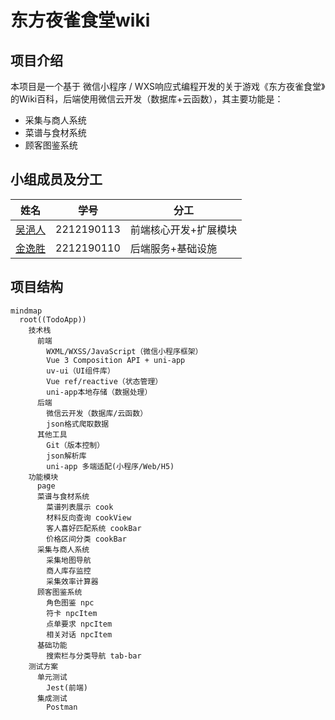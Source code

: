 # 东方夜雀食堂wiki

## 项目介绍

本项目是一个基于​	微信小程序 / WXS响应式编程开发的关于游戏《东方夜雀食堂》的Wiki百科，后端使用微信云开发（数据库+云函数），其主要功能是：
- 采集与商人系统
- 菜谱与食材系统
- 顾客图鉴系统



## 小组成员及分工

| 姓名                                | 学号         | 分工                     |
| ----------------------------------- | ------------ | ------------------------ |
| [吴浥人](https://github.com/heiseisunset) | 2212190113 | 前端核心开发+扩展模块    |
| [金逸胜](https://github.com/RheinXenon)     | 2212190110 | 后端服务+基础设施        |



## 项目结构

```mermaid
mindmap
  root((TodoApp))
    技术栈
      前端
        WXML/WXSS/JavaScript（微信小程序框架）
        Vue 3 Composition API + uni-app
        uv-ui（UI组件库）
        Vue ref/reactive（状态管理）
        uni-app本地存储（数据处理）
      后端
        微信云开发（数据库/云函数）
        json格式爬取数据
      其他工具
        Git（版本控制）
        json解析库
        uni-app 多端适配(小程序/Web/H5)
    功能模块
      page
      ​菜谱与食材系统
        菜谱列表展示 cook
        材料反向查询 cookView
        客人喜好匹配系统 cookBar
        价格区间分类 cookBar
      ​采集与商人系统
        采集地图导航
        商人库存监控
        采集效率计算器
      顾客图鉴系统
        角色图鉴 npc
        符卡 npcItem
        点单要求 npcItem
        相关对话 npcItem
      基础功能
        搜索栏与分类导航 tab-bar
    测试方案
      单元测试
        Jest(前端)
      集成测试
        Postman
```
